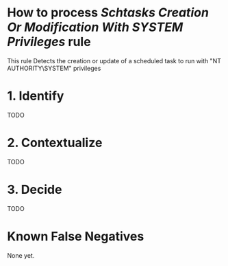 # How to process *Schtasks Creation Or Modification With SYSTEM Privileges* rule
This rule Detects the creation or update of a scheduled task to run with "NT AUTHORITY\SYSTEM" privileges

# 1. Identify
TODO

# 2. Contextualize
TODO

# 3. Decide
TODO

# Known False Negatives
None yet.
